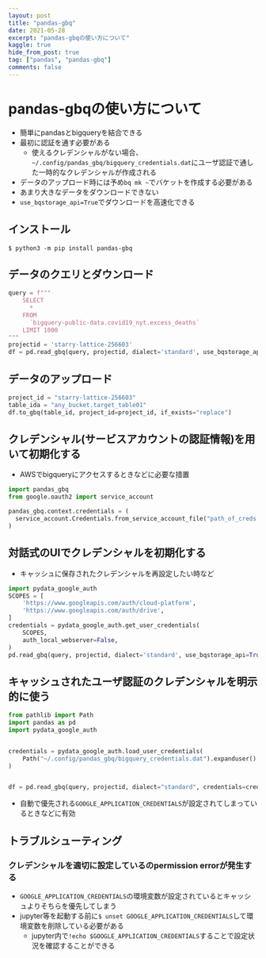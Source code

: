 ```yaml
---
layout: post
title: "pandas-gbq"
date: 2021-05-28
excerpt: "pandas-gbqの使い方について"
kaggle: true
hide_from_post: true
tag: ["pandas", "pandas-gbq"]
comments: false
---
```


# pandas-gbqの使い方について
 - 簡単にpandasとbigqueryを結合できる
 - 最初に認証を通す必要がある
   - 使えるクレデンシャルがない場合、`~/.config/pandas_gbq/bigquery_credentials.dat`にユーザ認証で通した一時的なクレデンシャルが作成される
 - データのアップロード時には予め`bq mk ~`でバケットを作成する必要がある
 - あまり大きなデータをダウンロードできない
 - `use_bqstorage_api=True`でダウンロードを高速化できる

## インストール

```console
$ python3 -m pip install pandas-gbq
```

## データのクエリとダウンロード

```python
query = f"""
    SELECT
	  *
    FROM
      `bigquery-public-data.covid19_nyt.excess_deaths`
	LIMIT 1000
"""
projectid = 'starry-lattice-256603'
df = pd.read_gbq(query, projectid, dialect='standard', use_bqstorage_api=True)
```

## データのアップロード

```python
project_id = "starry-lattice-256603"
table_ida = "any_bucket.target_table01"
df.to_gbq(table_id, project_id=project_id, if_exists="replace")
```

## クレデンシャル(サービスアカウントの認証情報)を用いて初期化する
 - AWSでbigqueryにアクセスするときなどに必要な措置

```python
import pandas_gbq
from google.oauth2 import service_account

pandas_gbq.context.credentials = (
  service_account.Credentials.from_service_account_file("path_of_creds.json")
)
```

## 対話式のUIでクレデンシャルを初期化する
 - キャッシュに保存されたクレデンシャルを再設定したい時など

```python
import pydata_google_auth
SCOPES = [
    'https://www.googleapis.com/auth/cloud-platform',
    'https://www.googleapis.com/auth/drive',
]
credentials = pydata_google_auth.get_user_credentials(
    SCOPES,
    auth_local_webserver=False,
)
pd.read_gbq(query, projectid, dialect='standard', use_bqstorage_api=True, credentials=credentials)
```

## キャッシュされたユーザ認証のクレデンシャルを明示的に使う

```python
from pathlib import Path
import pandas as pd
import pydata_google_auth


credentials = pydata_google_auth.load_user_credentials(
    Path("~/.config/pandas_gbq/bigquery_credentials.dat").expanduser()
)


df = pd.read_gbq(query, projectid, dialect="standard", credentials=credentials, use_bqstorage_api=True)
```
 - 自動で優先される`GOOGLE_APPLICATION_CREDENTIALS`が設定されてしまっているときなどに有効

## トラブルシューティング

### クレデンシャルを適切に設定しているのpermission errorが発生する
 - `GOOGLE_APPLICATION_CREDENTIALS`の環境変数が設定されているとキャッシュよりそちらを優先してしまう
 - jupyter等を起動する前に`$ unset GOOGLE_APPLICATION_CREDENTIALS`して環境変数を削除している必要がある
   - jupyter内で`!echo $GOOGLE_APPLICATION_CREDENTIALS`することで設定状況を確認することができる
